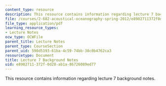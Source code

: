 ```yaml
---
content_type: resource
description: This resource contains information regarding lecture 7 background notes.
file: /courses/2-682-acoustical-oceanography-spring-2012/e8982711372f0d28ab1a86726089ed77_MIT2_682S12_bglec07.pdf
file_type: application/pdf
learning_resource_types:
- Lecture Notes
ocw_type: OCWFile
parent_title: Lecture Notes
parent_type: CourseSection
parent_uid: 590d5193-61ba-4c59-74bb-38c0b4762ca3
resourcetype: Document
title: Lecture 7 Background Notes
uid: e8982711-372f-0d28-ab1a-86726089ed77
---
```

This resource contains information regarding lecture 7 background notes.

